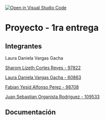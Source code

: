 [![Open in Visual Studio Code](https://classroom.github.com/assets/open-in-vscode-2e0aaae1b6195c2367325f4f02e2d04e9abb55f0b24a779b69b11b9e10269abc.svg)](https://classroom.github.com/online_ide?assignment_repo_id=19086753&assignment_repo_type=AssignmentRepo)
# Proyecto - 1ra entrega

## Integrantes
Laura Daniela Vargas Gacha 

 [Sharom Lizeth Cortes Reyes - 97822](https://github.com/LizethCReyes)

 [Laura Daniela Vargas Gacha - 60863](https://github.com/DanielaVargas-28)

 [Fabian Yesid Alfonso Perez - 98708](https://github.com/fabblack171314)

 [Juan Sebastian Organista Rodriguez - 109533](https://github.com/sebastianista)


## Documentación


